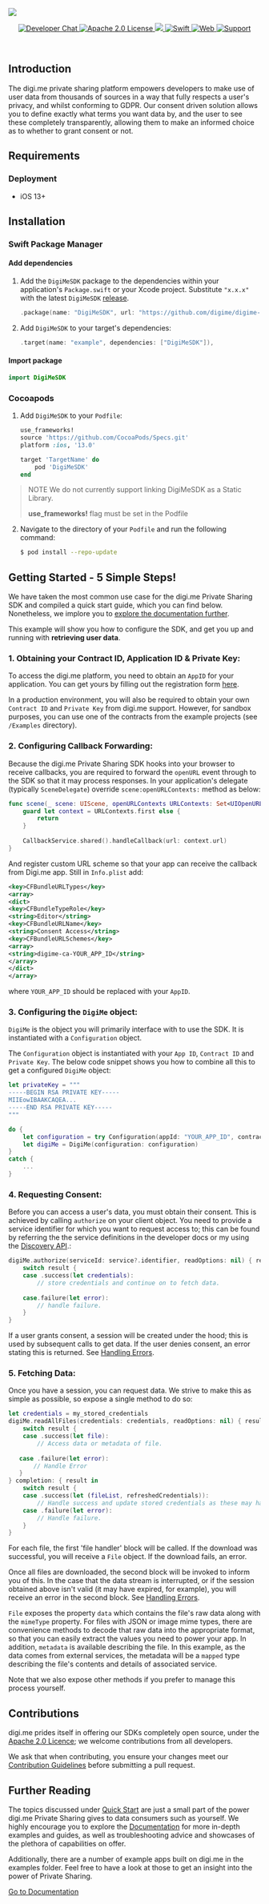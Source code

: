 ![](https://securedownloads.digi.me/partners/digime/SDKReadmeBanner.png)

<p align="center">
    <a href="https://developers.digi.me/slack/join">
        <img src="https://img.shields.io/badge/chat-slack-blueviolet.svg" alt="Developer Chat">
    </a>
    <a href="https://github.com/digime/digime-sdk-ios/blob/master/LICENSE">
        <img src="https://img.shields.io/badge/license-apache 2.0-blue.svg" alt="Apache 2.0 License">
    </a>
    <a href="#">
    	<img src="https://img.shields.io/badge/build-passing-brightgreen.svg">
    </a>
    <a href="https://swift.org">
        <img src="https://img.shields.io/badge/language-swift-orange.svg" alt="Swift">
    </a>
    <a href="https://developers.digi.me">
        <img src="https://img.shields.io/badge/web-digi.me-red.svg" alt="Web">
    </a>
    <a href="https://digime.freshdesk.com/support/solutions/9000115894">
        <img src="https://img.shields.io/badge/support-freshdesk-721744.svg" alt="Support">
    </a>
</p>

<br>

## Introduction

The digi.me private sharing platform empowers developers to make use of user data from thousands of sources in a way that fully respects a user's privacy, and whilst conforming to GDPR. Our consent driven solution allows you to define exactly what terms you want data by, and the user to see these completely transparently, allowing them to make an informed choice as to whether to grant consent or not.

## Requirements

### Deployment
- iOS 13+


## Installation
### Swift Package Manager

#### Add dependencies

1. Add the `DigiMeSDK` package to the dependencies within your application's `Package.swift` or your Xcode project. Substitute `"x.x.x"` with the latest `DigiMeSDK` [release](https://github.com/digime/digime-sdk-ios/releases).

	```swift
	.package(name: "DigiMeSDK", url: "https://github.com/digime/digime-sdk-ios.git", from: "x.x.x")
	```

2. Add `DigiMeSDK` to your target's dependencies:

	```swift
	.target(name: "example", dependencies: ["DigiMeSDK"]),
	```

#### Import package

```swift
import DigiMeSDK
```

### Cocoapods

1. Add `DigiMeSDK` to your `Podfile`:

	```ruby
	use_frameworks!
	source 'https://github.com/CocoaPods/Specs.git'
	platform :ios, '13.0'

	target 'TargetName' do
		pod 'DigiMeSDK'
	end
	```
> NOTE
> We do not currently support linking DigiMeSDK as a Static Library.
>
> **use_frameworks!** flag must be set in the Podfile

2. Navigate to the directory of your `Podfile` and run the following command:

	```bash
	$ pod install --repo-update
	```

## Getting Started - 5 Simple Steps!

We have taken the most common use case for the digi.me Private Sharing SDK and compiled a quick start guide, which you can find below. Nonetheless, we implore you to [explore the documentation further](https://digime.github.io/digime-sdk-ios/index.html).

This example will show you how to configure the SDK, and get you up and running with **retrieving user data**.

### 1. Obtaining your Contract ID, Application ID & Private Key:

To access the digi.me platform, you need to obtain an `AppID` for your application. You can get yours by filling out the registration form [here](https://go.digi.me/developers/register).

In a production environment, you will also be required to obtain your own `Contract ID` and `Private Key` from digi.me support. However, for sandbox purposes, you can use one of the contracts from the example projects (see `/Examples` directory).

### 2. Configuring Callback Forwarding:

Because the digi.me Private Sharing SDK hooks into your browser to receive callbacks, you are required to forward the `openURL` event through to the SDK so that it may process responses. In your application's delegate (typically `SceneDelegate`) override `scene:openURLContexts:` method as below:

```swift
func scene(_ scene: UIScene, openURLContexts URLContexts: Set<UIOpenURLContext>) {
   	guard let context = URLContexts.first else {
		return
   	}
   
   	CallbackService.shared().handleCallback(url: context.url)
}
```

And register custom URL scheme so that your app can receive the callback from Digi.me app. Still in `Info.plist` add:

```xml
<key>CFBundleURLTypes</key>
<array>
<dict>
<key>CFBundleTypeRole</key>
<string>Editor</string>
<key>CFBundleURLName</key>
<string>Consent Access</string>
<key>CFBundleURLSchemes</key>
<array>
<string>digime-ca-YOUR_APP_ID</string>
</array>
</dict>
</array>
```
where `YOUR_APP_ID` should be replaced with your `AppID`.

### 3. Configuring the `DigiMe` object:
`DigiMe` is the object you will primarily interface with to use the SDK. It is instantiated with a `Configuration` object.

The `Configuration` object is instantiated with your `App ID`, `Contract ID` and `Private Key`. The below code snippet shows you how to combine all this to get a configured `DigiMe` object:

```swift
let privateKey = """
-----BEGIN RSA PRIVATE KEY-----
MIIEowIBAAKCAQEA...
-----END RSA PRIVATE KEY-----
"""

do {
    let configuration = try Configuration(appId: "YOUR_APP_ID", contractId: "YOUR_CONTRACT_ID", privateKey: privateKey)
    let digiMe = DigiMe(configuration: configuration)
}
catch {
    ...
}
```

### 4. Requesting Consent:

Before you can access a user's data, you must obtain their consent. This is achieved by calling `authorize` on your client object. You need to provide a service identifier for which you want to request access to; this can be found by referring the the service definitions in the developer docs or my using the [Discovery API](#).:

```swift
digiMe.authorize(serviceId: service?.identifier, readOptions: nil) { result in
    switch result {
    case .success(let credentials):
        // store credentials and continue on to fetch data.
    
    case.failure(let error):
        // handle failure.
    }
}
```

If a user grants consent, a session will be created under the hood; this is used by subsequent calls to get data. If the user denies consent, an error stating this is returned. See [Handling Errors](https://digime.github.io/digime-sdk-ios/error-handling.html).

### 5. Fetching Data:

Once you have a session, you can request data. We strive to make this as simple as possible, so expose a single method to do so:

```swift
let credentials = my_stored_credentials
digiMe.readAllFiles(credentials: credentials, readOptions: nil) { result in
	switch result {
   	case .success(let file):
        // Access data or metadata of file.
        
   case .failure(let error):
       // Handle Error
   }
} completion: { result in
    switch result {
    case .success(let (fileList, refreshedCredentials)):
        // Handle success and update stored credentials as these may have been refreshed.
    case .failure(let error):
        // Handle failure.
    }
}
```

For each file, the first 'file handler' block will be called. If the download was successful, you will receive a `File` object. If the download fails, an error.

Once all files are downloaded, the second block will be invoked to inform you of this. In the case that the data stream is interrupted, or if the session obtained above isn't valid (it may have expired, for example), you will receive an error in the second block. See [Handling Errors](https://digime.github.io/digime-sdk-ios/error-handling.html).

`File` exposes the property `data` which contains the file's raw data along with the `mimeType` property. For files with JSON or image mime types, there are convenience methods to decode that raw data into the appropriate format, so that you can easily extract the values you need to power your app. In addition, `metadata` is available describing the file. In this example, as the data comes from external services, the metadata will be a `mapped` type describing the file's contents and details of associated service.

Note that we also expose other methods if you prefer to manage this process yourself.

## Contributions

digi.me prides itself in offering our SDKs completely open source, under the [Apache 2.0 Licence](LICENCE); we welcome contributions from all developers.

We ask that when contributing, you ensure your changes meet our [Contribution Guidelines](https://digime.github.io/digime-sdk-ios/contributing.html) before submitting a pull request.

## Further Reading

The topics discussed under [Quick Start](getting-started---5-simple-steps) are just a small part of the power digi.me Private Sharing gives to data consumers such as yourself. We highly encourage you to explore the [Documentation](https://digime.github.io/digime-sdk-ios/index.html) for more in-depth examples and guides, as well as troubleshooting advice and showcases of the plethora of capabilities on offer.

Additionally, there are a number of example apps built on digi.me in the examples folder. Feel free to have a look at those to get an insight into the power of Private Sharing.

[Go to Documentation](http://hamiltonalex.github.io/gh-pages/DigiMeSDK/documentation/digimesdk/)
